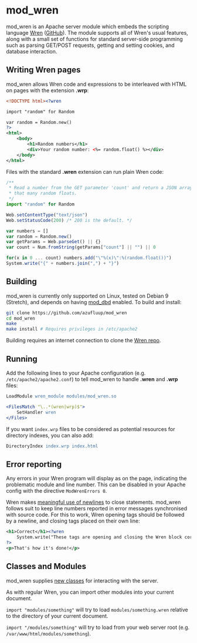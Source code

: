# mod_wren

mod_wren is an Apache server module which embeds the scripting language
[Wren](https://wren.io) ([GitHub](https://github.com/munificent/wren)). The
module supports all of Wren's usual features, along with a small set of
functions for standard server-side programming such as parsing GET/POST
requests, getting and setting cookies, and database interaction.

## Writing Wren pages

mod_wren allows Wren code and expressions to be interleaved with HTML on pages
with the extension **.wrp**:

```xml
<!DOCTYPE html><?wren

import "random" for Random

var random = Random.new()
?>
<html>
	<body>
		<h1>Random numbers</h1>
		<div>Your random number: <%= random.float() %></div>
	</body>
</html>
```

Files with the standard **.wren** extension can run plain Wren code:

```javascript
/**
 * Read a number from the GET parameter 'count' and return a JSON array of
 * that many random floats.
 */
import "random" for Random

Web.setContentType("text/json")
Web.setStatusCode(200) /* 200 is the default. */

var numbers = []
var random = Random.new()
var getParams = Web.parseGet() || {}
var count = Num.fromString(getParams["count"] || "") || 0

for(x in 0 ... count) numbers.add("\"%(x)\":%(random.float())")
System.write("{" + numbers.join(",") + "}")
```

## Building

mod_wren is currently only supported on Linux, tested on Debian 9 (Stretch),
and depends on having
[mod_dbd](https://httpd.apache.org/docs/2.4/mod/mod_dbd.html) enabled. To
build and install:

```bash
git clone https://github.com/azufluup/mod_wren
cd mod_wren
make
make install # Requires privileges in /etc/apache2
```

Building requires an internet connection to clone the
[Wren repo](https://github.com/munificent/wren). 

## Running

Add the following lines to your Apache configuration (e.g.
``/etc/apache2/apache2.conf``) to tell mod_wren to handle **.wren** and
**.wrp** files:

```apache
LoadModule wren_module modules/mod_wren.so

<FilesMatch "\..*(wren|wrp)$">
	SetHandler wren
</Files>
```

If you want ``index.wrp`` files to be considered as potential resources for
directory indexes, you can also add:

```apache
DirectoryIndex index.wrp index.html
```

## Error reporting

Any errors in your Wren program will display as on the page, indicating the
problematic module and line number. This can be disabled in your Apache config
with the directive ``ModWrenErrors 0``.

Wren makes [meaningful use of newlines](http://wren.io/syntax.html#newlines) to
close statements. mod_wren follows suit to keep line numbers reported in error
messages synchronised with source code. For this to work, Wren opening tags
should be followed by a newline, and closing tags placed on their own line:

```xml
<h1>Correct</h1><?wren
	System.write("These tags are opening and closing the Wren block correctly.")
?>
<p>That's how it's done!</p>
```

## Classes and Modules

mod_wren supplies
[new classes](https://github.com/kyavi/mod_wren/docs/classes.md) for
interacting with the server.

As with regular Wren, you can import other modules into your current document.

``import "modules/something"`` will try to load ``modules/something.wren``
relative to the directory of your current document.

``import "/modules/something"`` will try to load from your web server root
(e.g. ``/var/www/html/modules/something``).

